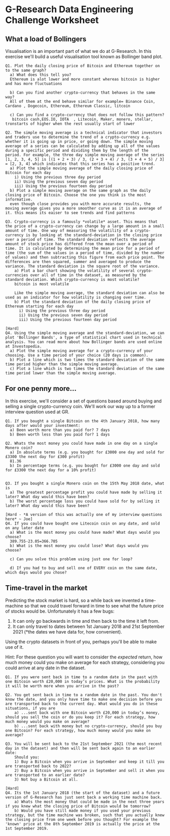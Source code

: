# G-Research Data Engineering Challenge Worksheet

## What a load of Bollingers

Visualisation is an important part of what we do at G-Research. In this exercise we'll build a useful visualisation tool known as Bollinger band plot.

    Q1. Plot the daily closing price of Bitcoin and Ethereum together on to the same graph?
      a) What does this tell you? 
      Ethereum is alot lower and more constant whereas bitcoin is higher and has more fluctuations
      
      b) Can you find another crypto-currency that behaves in the same way?
      All of them at the end behave similar for example= Binance Coin, Cardano , Dogecoin, Ethereum, Ethereum Classic, litcoin
      
      c) Can you find a crypto-currency that does not follow this pattern?
       bitcoin cash,EOS.IO, IOTA  , Litecoin, Maker, monero, stellar, tronstarts of higher when the rest usually start of lower
       
    Q2. The simple moving average is a technical indicator that investors and traders use to determine the trend of a crypto-currency e.g. whether it is going up in price, or going down. The simple moving average of a series can be calculated by adding up all of the values during a specific period and dividing them by the length of the period. For example, the three day simple moving average of the series [1, 2, 3, 4, 5] is [(1 + 2 + 3) / 3, (2 + 3 + 4) / 3, (3 + 4 + 5) / 3] = [2, 3, 4] which indicates that this series has a positive trend.
      a) Plot the simple moving average of the daily closing price of Bitcoin for each day
        i) Using the previous three day period
        ii) Using the previous seven day period
        iii) Using the previous fourteen day period
      b) Plot a simple moving average on the same graph as the daily closing price of Bitcoin. Choose the one you think is the most informative.
      even though close provides you with more accurate results, the moving average gives you a more smoother curve as it is an average of it. this means its eaiser to see trends and find patterns
    
    Q3. Crypto-currency is a famously *volatile* asset. This means that the price of a crypto-currency can change by a large amount in a small amount of time. One way of measuring the volatility of a crypto-currency is by looking at the standard-deviation in the closing price over a period of time. The standard deviation reflects the average amount of stock price has differed from the mean over a period of time. It is calculated by determining the mean price for a period of time (the sum of the values in a period of time, divided by the number of values) and then subtracting this figure from each price point. The differences are then squared, summer and averaged to produce the variance. The standard deviation is the square root of the variance.
        a) Plot a bar chart showing the volatility of several crypto-currencies over all of time in the dataset, as measured by the standard deviation. Which crypto-currency is most volatile?
        bitcoin is most volatile

        Like the simple moving average, the standard deviation can also be used as an indicator for how volatility is changing over time.
        b) Plot the standard deviation of the daily closing price of Ethereum starting for each day
          i) Using the previous three day period
          ii) Using the previous seven day period
          iii) Using the previous fourteen day period
          
    [Hard]
    Q4. Using the simple moving average and the standard-deviation, we can plot 'Bollinger Bands', a type of statistical chart used in technical analysis. You can read more about how Bollinger bands are used online at Investopedia.
      a) Plot the simple moving average for a crypto-currency of your choosing. Use a time period of your choice (20 days is common).
      b) Plot a line which is two times the standard deviation of the same time period higher than the simple moving average.
      c) Plot a line which is two times the standard deviation of the same time period lower than the simple moving average.

## For one penny more...
In this exercise, we'll consider a set of questions based around buying and selling a single crypto-currency coin. We'll work our way up to a former interview question used at GR.

    Q1. If you bought a single Bitcoin on the 4th January 2018, how many days after would your investment:
      a) Been worth more than you paid for? 7 days
      b) Been worth less than you paid for? 1 days

    Q2. Whats the most money you could have made in one day on a single Monero coin?
      a) In absolute terms (e.g. you bought for £3000 one day and sold for £3300 the next day for £300 profit)
      81.36
      b) In percentage terms (e.g. you bought for £3000 one day and sold for £3300 the next day for a 10% profit)
      

    Q3. If you bought a single Monero coin on the 15th May 2018 date, what is
      a) The greatest percentage profit you could have made by selling it later? What day would this have been?
      b) The worst percentage loss you could have sold for by selling it later? What day would this have been?

    [Hard - *A version of this was actually one of my interview questions here* ~ Joe]
    Q4. If you could have bought one Litecoin coin on any date, and sold on any later date
      a) What is the most money you could have made? What days would you choose? 
      389.755-23.05=366.705
      b) What is the most money you could lose? What days would you choose?
      
      c) Can you solve this problem using just one for loop?
      
      d) If you had to buy and sell one of EVERY coin on the same date, which days would you chose?

## Time-travel in the market
Predicting the stock market is hard, so a while back we invented a time-machine so that we could travel forward in time to see what the future price of stocks would be. Unfortunately it has a few bugs:

1) It can only go backwards in time and then back to the time it left from.
2) It can only travel to dates between 1st January 2018 and 21st September 2021 (*the dates we have data for, how convenient).

Using the crypto datasets in front of you, perhaps you'll be able to make use of it.

Hint: For these question you will want to consider the *expected* return, how much money could you make on average for each strategy, considering you could arrive at any date in the dataset.

    Q1. If you were sent back in time to a random date in the past with one Bitcoin worth £20,000 in today’s prices. What is the probability it will be worth more when you arrive in the past?

    Q2. You get sent back in time to a random date in the past. You don't know the date, and you only have time to make one decision before you are transported back to the current day. What would you do in these situations, if you are
        a) ...sent back with one Bitcoin worth £20,000 in today’s money, should you sell the coin or do you keep it? For each strategy, how much money would you make on average?
        b) ...sent back with money but no crypto-currency, should you buy one Bitcoin? For each strategy, how much money would you make on average?

    Q3. You will be sent back to the 21st September 2021 (the most recent day in the dataset) and then will be sent back again to an earlier date:
        Should you:
        1) Buy a Bitcoin when you arrive in September and keep it till you are transported back to 2022?
        2) Buy a Bitcoin when you arrive in September and sell it when you are transported to an earlier date?
        3) Not buy a Bitcoin at all.

    [Hard]
    Q4. Its the 1st January 2018 (the start of the dataset) and a future version of G-Research has just sent back a working time machine back.
        a) Whats the most money that could be made in the next three years if you knew what the closing price of Bitcoin would be tomorrow?
        b) Would you have still made money if you used your previous strategy, but the time machine was broken, such that you actually knew the closing price from one week before you thought? For example the 'known' price at the 8th September 2019 is actually the price at the 1st September 2019.
